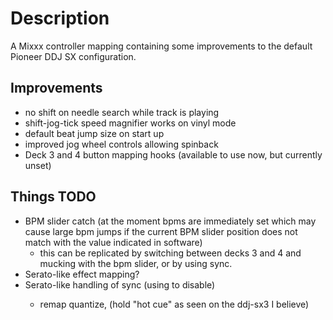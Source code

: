 # Description
A Mixxx controller mapping containing some improvements to the default Pioneer DDJ SX configuration.

## Improvements
- no shift on needle search while track is playing
- shift-jog-tick speed magnifier works on vinyl mode
- default beat jump size on start up
- improved jog wheel controls allowing spinback
- Deck 3 and 4 button mapping hooks (available to use now, but currently unset)

## Things TODO
- BPM slider catch (at the moment bpms are immediately set which may cause large bpm jumps if the current BPM slider position does not match with the value indicated in software)
  - this can be replicated by switching between decks 3 and 4 and mucking with the bpm slider, or by using sync.
- Serato-like effect mapping? 
- Serato-like handling of sync (using <shift-sync> to disable)
  - remap quantize, (hold "hot cue" as seen on the ddj-sx3 I believe) 
